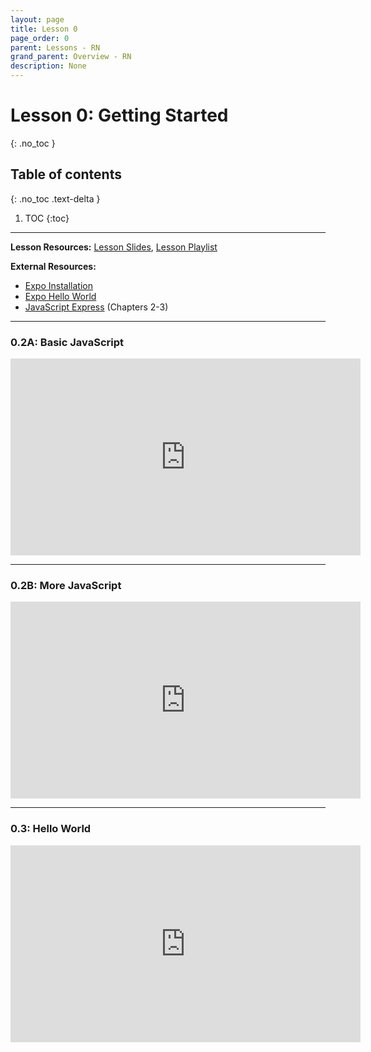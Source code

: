 ```yaml
---
layout: page
title: Lesson 0
page_order: 0
parent: Lessons - RN
grand_parent: Overview - RN
description: None
---
```


# Lesson 0: Getting Started
{: .no_toc }

## Table of contents
{: .no_toc .text-delta }

1. TOC
{:toc}

---

**Lesson Resources:** [Lesson Slides](https://docs.google.com/presentation/d/1cStn6PqscIJfeQJd9mHPrARsaOk9MuHOY47WFst9nWk/edit?usp=sharing), [Lesson Playlist](https://www.youtube.com/watch?v=8afi7f4JZCc&list=PLKvGWBzwCeFyHDohMfswiyxwln6HN1NuV&index=1)

**External Resources:**

- [Expo Installation](https://docs.expo.io/get-started/installation/)
- [Expo Hello World](https://docs.expo.io/get-started/create-a-new-app/)
- [JavaScript Express](https://www.javascript.express) (Chapters 2-3)

---

### 0.2A: Basic JavaScript

<iframe width="560" height="315" src="https://www.youtube.com/embed/8afi7f4JZCc" frameborder="0" allow="accelerometer; clipboard-write; encrypted-media; gyroscope; picture-in-picture" allowfullscreen></iframe>

---

### 0.2B: More JavaScript

<iframe width="560" height="315" src="https://www.youtube.com/embed/GD0mX8J-ksM" frameborder="0" allow="accelerometer; clipboard-write; encrypted-media; gyroscope; picture-in-picture" allowfullscreen></iframe>

---

### 0.3: Hello World

<iframe width="560" height="315" src="https://www.youtube.com/embed/kRbt-cEznpU" frameborder="0" allow="accelerometer; clipboard-write; encrypted-media; gyroscope; picture-in-picture" allowfullscreen></iframe>